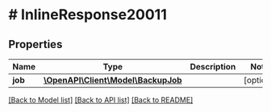 # # InlineResponse20011

## Properties

Name | Type | Description | Notes
------------ | ------------- | ------------- | -------------
**job** | [**\OpenAPI\Client\Model\BackupJob**](BackupJob.md) |  | [optional]

[[Back to Model list]](../../README.md#models) [[Back to API list]](../../README.md#endpoints) [[Back to README]](../../README.md)
